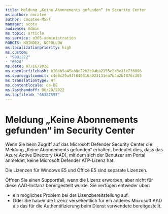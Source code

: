 ```yaml
---
title: Meldung „Keine Abonnements gefunden“ im Security Center
ms.author: cmcatee
author: cmcatee-MSFT
manager: scotv
audience: Admin
ms.topic: article
ms.service: o365-administration
ROBOTS: NOINDEX, NOFOLLOW
ms.localizationpriority: high
ms.custom:
- "9001222"
- "6028"
ms.date: 07/16/2020
ms.openlocfilehash: b10ab5a45aa0c22b2e9aba2155e2a3e11e736096
ms.sourcegitcommit: c4e8c29a94f840816a023131ea7b4a2bf876c305
ms.translationtype: HT
ms.contentlocale: de-DE
ms.lasthandoff: 06/29/2022
ms.locfileid: "66387597"
---
```

# <a name="no-subscriptions-found-message-in-the-security-center"></a>Meldung „Keine Abonnements gefunden“ im Security Center

Wenn Sie beim Zugriff auf das Microsoft Defender Security Center die Meldung „Keine Abonnements gefunden“ erhalten, bedeutet dies, dass das Azure Active Directory (AAD), mit dem sich der Benutzer am Portal anmeldet, keine Microsoft Defender ATP-Lizenz hat.  

Die Lizenzen für Windows E5 und Office E5 sind separate Lizenzen.

Öffnen Sie einen Supportfall, wenn die Lizenz erworben, aber nicht für diese AAD-Instanz bereitgestellt wurde. Sie verfügen entweder über: <br/>
-   ein mögliches Problem bei der Lizenzbereitstellung auf.<br/>
-   Oder Sie haben die Lizenz versehentlich für ein anderes Microsoft AAD als das für die Authentifizierung beim Dienst verwendete bereitgestellt.